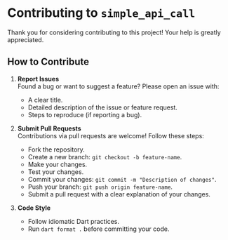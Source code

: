 # Contributing to `simple_api_call`

Thank you for considering contributing to this project! Your help is greatly appreciated.

## How to Contribute

1. **Report Issues**  
Found a bug or want to suggest a feature? Please open an issue with:

    - A clear title.
    - Detailed description of the issue or feature request.
    - Steps to reproduce (if reporting a bug).

2. **Submit Pull Requests**  
Contributions via pull requests are welcome! Follow these steps:

    - Fork the repository.
    - Create a new branch: `git checkout -b feature-name`.
    - Make your changes.
    - Test your changes.
    - Commit your changes: `git commit -m "Description of changes"`.
    - Push your branch: `git push origin feature-name`.
    - Submit a pull request with a clear explanation of your changes.

3. **Code Style**
    - Follow idiomatic Dart practices.
    - Run `dart format .` before committing your code.